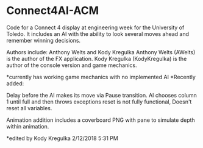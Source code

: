 # Connect4AI-ACM
Code for a Connect 4 display at engineering week for the University of Toledo. It includes an AI with the ability to look several moves ahead and remember winning decisions.

Authors include: Anthony Welts and Kody Kregulka
Anthony Welts (AWelts) is the author of the FX application.
Kody Kregulka (KodyKregulka) is the author of the console version and game mechanics. 

*currently has working game mechanics with no implemented AI
*Recently added:

Delay before the AI makes its move via Pause transition.
AI chooses column 1 until full and then throws exceptions
reset is not fully functional, Doesn't reset all variables.

Animation addition includes a coverboard PNG with pane to simulate depth within animation.

*edited by Kody Kregulka 2/12/2018 5:31 PM

